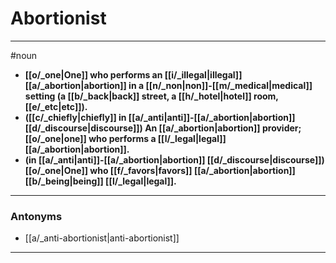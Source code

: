 # Abortionist
---
#noun
- **[[o/_one|One]] who performs an [[i/_illegal|illegal]] [[a/_abortion|abortion]] in a [[n/_non|non]]-[[m/_medical|medical]] setting (a [[b/_back|back]] street, a [[h/_hotel|hotel]] room, [[e/_etc|etc]]).**
- **([[c/_chiefly|chiefly]] in [[a/_anti|anti]]-[[a/_abortion|abortion]] [[d/_discourse|discourse]]) An [[a/_abortion|abortion]] provider; [[o/_one|one]] who performs a [[l/_legal|legal]] [[a/_abortion|abortion]].**
- **(in [[a/_anti|anti]]-[[a/_abortion|abortion]] [[d/_discourse|discourse]]) [[o/_one|One]] who [[f/_favors|favors]] [[a/_abortion|abortion]] [[b/_being|being]] [[l/_legal|legal]].**
---
### Antonyms
- [[a/_anti-abortionist|anti-abortionist]]
---
